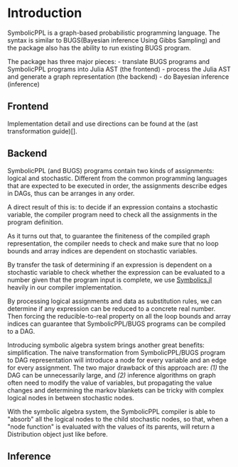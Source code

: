 # Introduction
SymbolicPPL is a graph-based probabilistic programming language. 
The syntax is similar to BUGS(Bayesian inference Using Gibbs Sampling) and the package also has the ability to run existing BUGS program.

The package has three major pieces: 
    - translate BUGS programs and SymbolicPPL programs into Julia AST (the frontend)
    - process the Julia AST and generate a graph representation (the backend)
    - do Bayesian inference (inference) 

## Frontend
Implementation detail and use directions can be found at the (ast transformation guide)[]. 

## Backend
SymbolicPPL (and BUGS) programs contain two kinds of assignments: logical and stochastic. 
Different from the common programming languages that are expected to be executed in order, the assignments describe edges in DAGs, thus can be arranges in any order.  

A direct result of this is: to decide if an expression contains a stochastic variable, the compiler program need to check all the assignments in the program definition. 

As it turns out that, to guarantee the finiteness of the compiled graph representation, the compiler needs to check and make sure that no loop bounds and array indices are dependent on stochastic variables.

By transfer the task of determining if an expression is dependent on a stochastic variable to check whether the expression can be evaluated to a number given that the program input is complete, we use [Symbolics.jl]() heavily in our compiler implementation. 

By processing logical assignments and data as substitution rules, we can determine if any expression can be reduced to a concrete real number. Then forcing the reducible-to-real property on all the loop bounds and array indices can guarantee that SymbolicPPL/BUGS programs can be compiled to a DAG.

Introducing symbolic algebra system brings another great benefits: simplification. The naive transformation from SymbolicPPL/BUGS program to DAG representation will introduce a node for every variable and an edge for every assignment. The two major drawback of this approach are: *(1)* the DAG can be unnecessarily large, and *(2)* inference algorithms on graph often need to modify the value of variables, but propagating the value changes and determining the markov blankets can be tricky with complex logical nodes in between stochastic nodes. 

With the symbolic algebra system, the SymbolicPPL compiler is able to "absorb" all the logical nodes to the child stochastic nodes, so that, when a "node function" is evaluated with the values of its parents, will return a Distribution object just like before. 

## Inference


